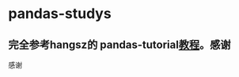 # pandas-studys
## 完全参考hangsz的 pandas-tutorial[教程](https://github.com/hangsz/pandas-tutorial)。感谢


感谢
